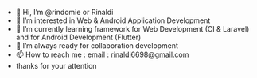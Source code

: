 - 👋 Hi, I’m @rindomie or Rinaldi
- 👀 I’m interested in Web & Android Application Development
- 🌱 I’m currently learning framework for Web Development (CI & Laravel) and for Android Development (Flutter)
- 💞️ I’m always ready for collaboration development
- 📫 How to reach me : email : rinaldi6698@gmail.com
- thanks for your attention

<!---
rindomie/rindomie is a ✨ special ✨ repository because its `README.md` (this file) appears on your GitHub profile.
You can click the Preview link to take a look at your changes.
--->
